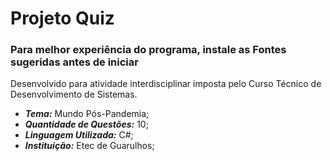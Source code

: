 # Projeto Quiz
### Para melhor experiência do programa, instale as **Fontes** sugeridas antes de iniciar
Desenvolvido para atividade interdisciplinar imposta pelo Curso Técnico de Desenvolvimento de Sistemas.
- **_Tema:_** Mundo Pós-Pandemia;
- **_Quantidade de Questões:_** 10;
- **_Linguagem Utilizada:_** C#;
- **_Instituição:_** Etec de Guarulhos;

